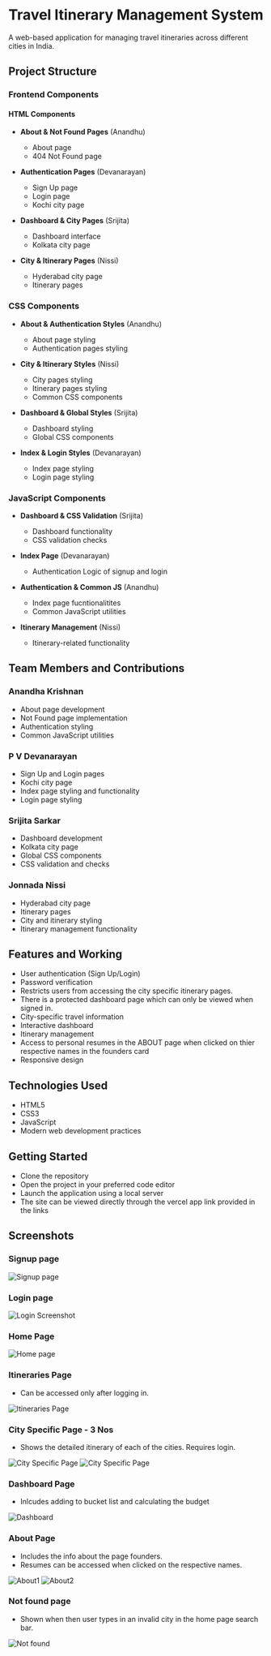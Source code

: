 # Travel Itinerary Management System
A web-based application for managing travel itineraries across different cities in India.

## Project Structure
### Frontend Components
#### HTML Components
- **About & Not Found Pages** (Anandhu)

    - About page
    - 404 Not Found page
  
- **Authentication Pages** (Devanarayan)

    - Sign Up page
    - Login page
    - Kochi city page
  
- **Dashboard & City Pages** (Srijita)

    - Dashboard interface
    - Kolkata city page
- **City & Itinerary Pages** (Nissi)

    - Hyderabad city page
    - Itinerary pages

### CSS Components
- **About & Authentication Styles** (Anandhu)

    - About page styling
    - Authentication pages styling

- **City & Itinerary Styles** (Nissi)

    - City pages styling
    - Itinerary pages styling
    - Common CSS components

- **Dashboard & Global Styles** (Srijita)

    - Dashboard styling
    - Global CSS components
  
- **Index & Login Styles** (Devanarayan)

    - Index page styling
    - Login page styling

### JavaScript Components
- **Dashboard & CSS Validation** (Srijita)

    - Dashboard functionality
    - CSS validation checks

- **Index Page** (Devanarayan)
    - Authentication Logic of signup and login

- **Authentication & Common JS** (Anandhu)

    - Index page fucntionalitites
    - Common JavaScript utilities

- **Itinerary Management** (Nissi)

    - Itinerary-related functionality
  
## Team Members and Contributions
### Anandha Krishnan
- About page development
- Not Found page implementation
- Authentication styling
- Common JavaScript utilities

### P V Devanarayan
- Sign Up and Login pages
- Kochi city page
- Index page styling and functionality
- Login page styling

### Srijita Sarkar
- Dashboard development
- Kolkata city page
- Global CSS components
- CSS validation and checks

### Jonnada Nissi
- Hyderabad city page
- Itinerary pages
- City and itinerary styling
- Itinerary management functionality

##  Features and Working 
- User authentication (Sign Up/Login)
- Password verification
- Restricts users from accessing the city specific itinerary pages.
- There is a protected dashboard page which can only be viewed when signed in.
- City-specific travel information
- Interactive dashboard
- Itinerary management
- Access to personal resumes in the ABOUT page when clicked on thier respective names in the founders card
- Responsive design
  

## Technologies Used
- HTML5
- CSS3
- JavaScript
- Modern web development practices

## Getting Started
- Clone the repository
- Open the project in your preferred code editor
- Launch the application using a local server
- The site can be viewed directly through the vercel app link provided in the links


## Screenshots

### Signup page
![Signup page](screenshots/signup.png)

### Login page 
![Login Screenshot](./screenshots/login.jpg)

### Home Page
![Home page](./screenshots/home.jpg)

### Itineraries Page
- Can be accessed only after logging in.
  
![Itineraries Page](./screenshots/Itineraries.png)

### City Specific Page - 3 Nos
- Shows the detailed itinerary of each of the cities. Requires login.
  
![City Specific Page](./screenshots/cityspecific1.png)
![City Specific Page](./screenshots/cityspecific2.png)


### Dashboard Page 
- Inlcudes adding to bucket list and calculating the budget
  
![Dashboard](./screenshots/dashboard.png)

### About Page
- Includes the info about the page founders.
- Resumes can be accessed when clicked on the respective names.
  
![About1](./screenshots/about1.png)
![About2](./screenshots/about2.png)

### Not found page
- Shown when then user types in an invalid city in the home page search bar.
  
![Not found](./screenshots/notfound.png)




